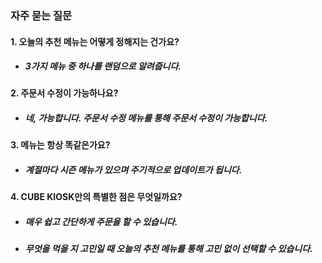 ### 자주 묻는 질문
#### 1. 오늘의 추천 메뉴는 어떻게 정해지는 건가요?
- ##### 3가지 메뉴 중 하나를 랜덤으로 알려줍니다.

#### 2. 주문서 수정이 가능하나요?
- ##### 네, 가능합니다. 주문서 수정 메뉴를 통해 주문서 수정이 가능합니다.

#### 3. 메뉴는 항상 똑같은가요?
- ##### 계절마다 시즌 메뉴가 있으며 주기적으로 업데이트가 됩니다.

#### 4. CUBE KIOSK만의 특별한 점은 무엇일까요?
- ##### 매우 쉽고 간단하게 주문을 할 수 있습니다.
- ##### 무엇을 먹을 지 고민일 때 오늘의 추천 메뉴를 통해 고민 없이 선택할 수 있습니다.
